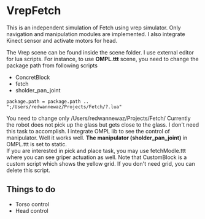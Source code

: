 # VrepFetch
This is an independent simulation of Fetch using vrep simulator. 
Only navigation and manipulation modules are implemented.
I also integrate Kinect sensor and activate motors for head.

The Vrep scene can be found inside the scene folder. 
I use external editor for lua scripts. 
For instance, to use __OMPL.ttt__ scene, you need to change the package path from following scripts 
* ConcretBlock 
* fetch
* sholder_pan_joint

```
package.path = package.path .. ";/Users/redwannewaz/Projects/Fetch/?.lua"
```
You need to change only 
/Users/redwannewaz/Projects/Fetch/
Currently the robot does not pick up the glass but gets close to the glass. I don't need this task to accomplish. I integrate OMPL lib to see the control of manipulator. Well it works well. __The manipulator (sholder_pan_joint)__ in OMPL.ttt is set to static.  
If you are interested in pick and place task, you may use fetchModle.ttt where you can see griper actuation as well. 
Note that CustomBlock is a custom script which shows the yellow grid. If you don't need grid, you can delete this script.

## Things to do 
* Torso control 
* Head control 
